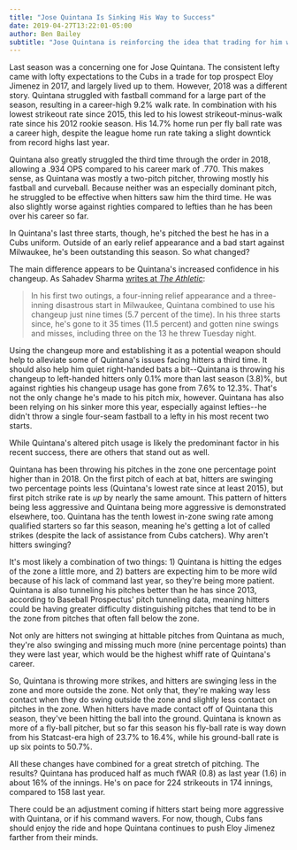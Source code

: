 ```yaml
---
title: "Jose Quintana Is Sinking His Way to Success"
date: 2019-04-27T13:22:01-05:00
author: Ben Bailey
subtitle: "Jose Quintana is reinforcing the idea that trading for him was worth it"
---
```


Last season was a concerning one for Jose Quintana. The consistent lefty came with lofty expectations to the Cubs in a trade for top prospect Eloy Jimenez in 2017, and largely lived up to them. However, 2018 was a different story. Quintana struggled with fastball command for a large part of the season, resulting in a career-high 9.2% walk rate. In combination with his lowest strikeout rate since 2015, this led to his lowest strikeout-minus-walk rate since his 2012 rookie season. His 14.7% home run per fly ball rate was a career high, despite the league home run rate taking a slight downtick from record highs last year.

Quintana also greatly struggled the third time through the order in 2018, allowing a .934 OPS compared to his career mark of .770. This makes sense, as Quintana was mostly a two-pitch pitcher, throwing mostly his fastball and curveball. Because neither was an especially dominant pitch, he struggled to be effective when hitters saw him the third time. He was also slightly worse against righties compared to lefties than he has been over his career so far.

In Quintana's last three starts, though, he's pitched the best he has in a Cubs uniform. Outside of an early relief appearance and a bad start against Milwaukee, he's been outstanding this season. So what changed?

The main difference appears to be Quintana's increased confidence in his changeup. As Sahadev Sharma [writes at _The Athletic_](https://theathletic.com/942128/2019/04/24/notice-a-change-with-jose-quintana-you-can-credit-his-changeup/):

> In his first two outings, a four-inning relief appearance and a three-inning disastrous start in Milwaukee, Quintana combined to use his changeup just nine times (5.7 percent of the time). In his three starts since, he's gone to it 35 times (11.5 percent) and gotten nine swings and misses, including three on the 13 he threw Tuesday night.

Using the changeup more and establishing it as a potential weapon should help to alleviate some of Quintana's issues facing hitters a third time. It should also help him quiet right-handed bats a bit--Quintana is throwing his changeup to left-handed hitters only 0.1% more than last season (3.8)%, but against righties his changeup usage has gone from 7.6% to 12.3%. That's not the only change he's made to his pitch mix, however. Quintana has also been relying on his sinker more this year, especially against lefties--he didn't throw a single four-seam fastball to a lefty in his most recent two starts.

While Quintana's altered pitch usage is likely the predominant factor in his recent success, there are others that stand out as well.

Quintana has been throwing his pitches in the zone one percentage point higher than in 2018. On the first pitch of each at bat, hitters are swinging two percentage points less (Quintana's lowest rate since at least 2015), but first pitch strike rate is _up_ by nearly the same amount. This pattern of hitters being less aggressive and Quintana being more aggressive is demonstrated elsewhere, too. Quintana has the tenth lowest in-zone swing rate among qualified starters so far this season, meaning he's getting a lot of called strikes (despite the lack of assistance from Cubs catchers). Why aren't hitters swinging?

It's most likely a combination of two things: 1) Quintana is hitting the edges of the zone a little more, and 2) batters are expecting him to be more wild because of his lack of command last year, so they're being more patient. Quintana is also tunneling his pitches better than he has since 2013, according to Baseball Prospectus' pitch tunneling data, meaning hitters could be having greater difficulty distinguishing pitches that tend to be in the zone from pitches that often fall below the zone.

Not only are hitters not swinging at hittable pitches from Quintana as much, they're also swinging and missing much more (nine percentage points) than they were last year, which would be the highest whiff rate of Quintana's career.

So, Quintana is throwing more strikes, and hitters are swinging less in the zone and more outside the zone. Not only that, they're making way less contact when they do swing outside the zone and slightly less contact on pitches in the zone. When hitters have made contact off of Quintana this season, they've been hitting the ball into the ground. Quintana is known as more of a fly-ball pitcher, but so far this season his fly-ball rate is way down from his Statcast-era high of 23.7% to 16.4%, while his ground-ball rate is up six points to 50.7%.

All these changes have combined for a great stretch of pitching. The results? Quintana has produced half as much fWAR (0.8) as last year (1.6) in about 16% of the innings. He's on pace for 224 strikeouts in 174 innings, compared to 158 last year.

There could be an adjustment coming if hitters start being more aggressive with Quintana, or if his command wavers. For now, though, Cubs fans should enjoy the ride and hope Quintana continues to push Eloy Jimenez farther from their minds.